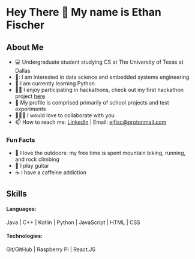 # Hey There 👋 My name is Ethan Fischer

## About Me
* 💻 Undergraduate student studying CS at The University of Texas at Dallas
* 📱: I am interested in data science and embedded systems engineering
* 🐍 I am currently learning Python
* 👩‍💻 I enjoy participating in hackathons, check out my first hackathon project [here](https://github.com/pranavsouri/HACKUTD)
* 💾 My profile is comprised primarily of school projects and test experiments
* 🧑‍🤝‍🧑 I would love to collaborate with you
* 📫 How to reach me: [LinkedIn](https://www.linkedin.com/in/ejfisc/) | Email: ejfisc@protonmail.com

### Fun Facts
* 🌲 I love the outdoors: my free time is spent mountain biking, running, and rock climbing
* 🎸 I play guitar
* ☕ I have a caffeine addiction

## Skills
#### Languages: 
Java | C++ | Kotlin | Python | JavaScript | HTML | CSS
#### Technologies:
Git/GitHub | Raspberry Pi | React.JS


<!---
easyjfisc/easyjfisc is a ✨ special ✨ repository because its `README.md` (this file) appears on your GitHub profile.
You can click the Preview link to take a look at your changes.
--->

